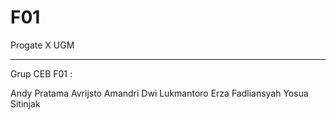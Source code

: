 # F01
Progate X UGM
*************************
Grup CEB F01 :

Andy Pratama
Avrijsto Amandri
Dwi Lukmantoro
Erza Fadliansyah
Yosua Sitinjak
